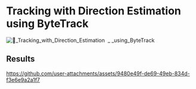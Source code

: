 # Tracking with Direction Estimation using ByteTrack
![🤖_Tracking_with_Direction_Estimation  _ _using_ByteTrack](https://github.com/user-attachments/assets/efe453e8-3780-433c-8730-c90835596c80)

## Results
https://github.com/user-attachments/assets/9480e49f-de69-49eb-834d-f3e6e9a2a1f7



